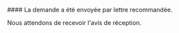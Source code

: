 #### La demande a été envoyée par lettre recommandée.

Nous attendons de recevoir l'avis de réception.
